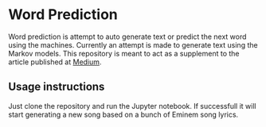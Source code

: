 # Word Prediction
Word prediction is attempt to auto generate text or predict the next word using the machines. Currently an attempt is made to generate text using the Markov models.
This repository is meant to act as a supplement to the article published at [Medium](https://medium.com/@ashwinmj/next-word-prediction-using-markov-model-570fc0475f96).

## Usage instructions
Just clone the repository and run the Jupyter notebook. If successfull it will start generating a new song based on a bunch of Eminem song lyrics.
